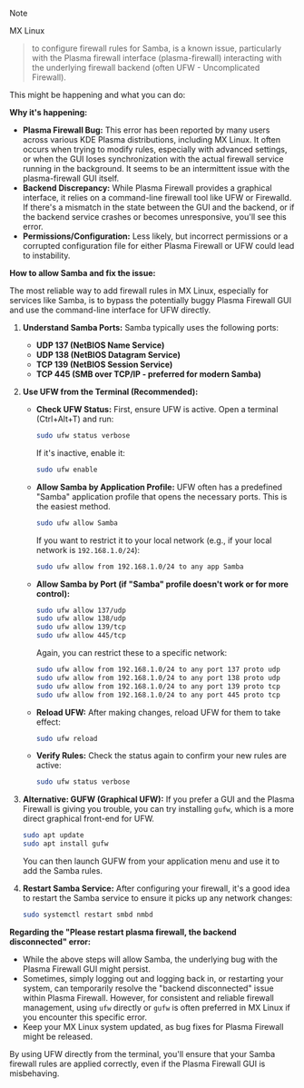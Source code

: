>[!NOTE]
> MX Linux
>> to configure firewall rules for Samba, is a known issue, particularly with the Plasma firewall interface (plasma-firewall) interacting with the underlying firewall backend (often UFW - Uncomplicated Firewall).

This might be happening and what you can do:

**Why it's happening:**

  * **Plasma Firewall Bug:** This error has been reported by many users across various KDE Plasma distributions, including MX Linux. It often occurs when trying to modify rules, especially with advanced settings, or when the GUI loses synchronization with the actual firewall service running in the background. It seems to be an intermittent issue with the plasma-firewall GUI itself.
  * **Backend Discrepancy:** While Plasma Firewall provides a graphical interface, it relies on a command-line firewall tool like UFW or Firewalld. If there's a mismatch in the state between the GUI and the backend, or if the backend service crashes or becomes unresponsive, you'll see this error.
  * **Permissions/Configuration:** Less likely, but incorrect permissions or a corrupted configuration file for either Plasma Firewall or UFW could lead to instability.

**How to allow Samba and fix the issue:**

The most reliable way to add firewall rules in MX Linux, especially for services like Samba, is to bypass the potentially buggy Plasma Firewall GUI and use the command-line interface for UFW directly.

1.  **Understand Samba Ports:** Samba typically uses the following ports:

      * **UDP 137 (NetBIOS Name Service)**
      * **UDP 138 (NetBIOS Datagram Service)**
      * **TCP 139 (NetBIOS Session Service)**
      * **TCP 445 (SMB over TCP/IP - preferred for modern Samba)**

2.  **Use UFW from the Terminal (Recommended):**

      * **Check UFW Status:** First, ensure UFW is active. Open a terminal (Ctrl+Alt+T) and run:

        ```bash
        sudo ufw status verbose
        ```

        If it's inactive, enable it:

        ```bash
        sudo ufw enable
        ```

      * **Allow Samba by Application Profile:** UFW often has a predefined "Samba" application profile that opens the necessary ports. This is the easiest method.

        ```bash
        sudo ufw allow Samba
        ```

        If you want to restrict it to your local network (e.g., if your local network is `192.168.1.0/24`):

        ```bash
        sudo ufw allow from 192.168.1.0/24 to any app Samba
        ```

      * **Allow Samba by Port (if "Samba" profile doesn't work or for more control):**

        ```bash
        sudo ufw allow 137/udp
        sudo ufw allow 138/udp
        sudo ufw allow 139/tcp
        sudo ufw allow 445/tcp
        ```

        Again, you can restrict these to a specific network:

        ```bash
        sudo ufw allow from 192.168.1.0/24 to any port 137 proto udp
        sudo ufw allow from 192.168.1.0/24 to any port 138 proto udp
        sudo ufw allow from 192.168.1.0/24 to any port 139 proto tcp
        sudo ufw allow from 192.168.1.0/24 to any port 445 proto tcp
        ```

      * **Reload UFW:** After making changes, reload UFW for them to take effect:

        ```bash
        sudo ufw reload
        ```

      * **Verify Rules:** Check the status again to confirm your new rules are active:

        ```bash
        sudo ufw status verbose
        ```

3.  **Alternative: GUFW (Graphical UFW):**
    If you prefer a GUI and the Plasma Firewall is giving you trouble, you can try installing `gufw`, which is a more direct graphical front-end for UFW.

    ```bash
    sudo apt update
    sudo apt install gufw
    ```

    You can then launch GUFW from your application menu and use it to add the Samba rules.

4.  **Restart Samba Service:** After configuring your firewall, it's a good idea to restart the Samba service to ensure it picks up any network changes:

    ```bash
    sudo systemctl restart smbd nmbd
    ```

**Regarding the "Please restart plasma firewall, the backend disconnected" error:**

  * While the above steps will allow Samba, the underlying bug with the Plasma Firewall GUI might persist.
  * Sometimes, simply logging out and logging back in, or restarting your system, can temporarily resolve the "backend disconnected" issue within Plasma Firewall. However, for consistent and reliable firewall management, using `ufw` directly or `gufw` is often preferred in MX Linux if you encounter this specific error.
  * Keep your MX Linux system updated, as bug fixes for Plasma Firewall might be released.

By using UFW directly from the terminal, you'll ensure that your Samba firewall rules are applied correctly, even if the Plasma Firewall GUI is misbehaving.
